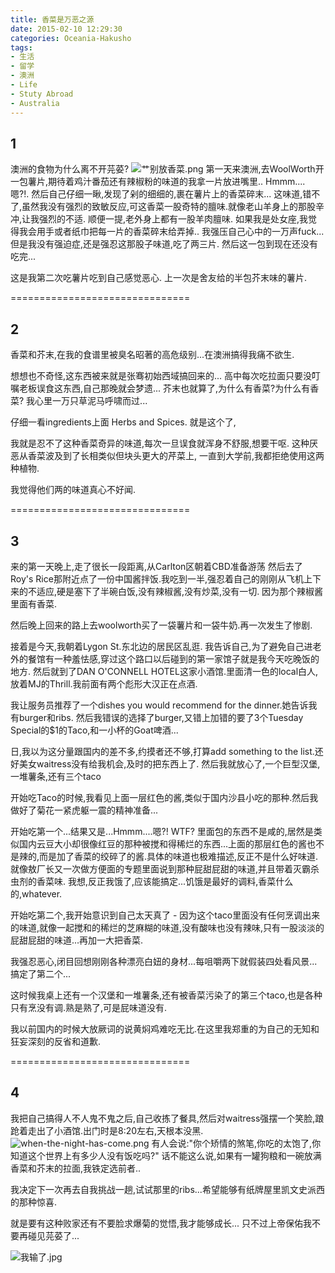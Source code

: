 ```yaml
---
title: 香菜是万恶之源
date: 2015-02-10 12:29:30
categories: Oceania-Hakusho
tags: 
- 生活
- 留学
- 澳洲
- Life
- Stuty Abroad
- Australia
---
```


## 1

澳洲的食物为什么离不开芫荽?
![艹别放香菜.png](艹别放香菜.png)
第一天来澳洲,去WoolWorth开一包薯片,期待着鸡汁番茄还有辣椒粉的味道的我拿一片放进嘴里..
Hmmm....
嗯?!.
然后自己仔细一瞅,发现了剁的细细的,裹在薯片上的香菜碎末...
这味道,错不了,虽然我没有强烈的致敏反应,可这香菜一股奇特的膻味.就像老山羊身上的那股辛冲,让我强烈的不适.
顺便一提,老外身上都有一股羊肉膻味.
如果我是处女座,我觉得我会用手或者纸巾把每一片的香菜碎末给弄掉..
我强压自己心中的一万声fuck...但是我没有强迫症,还是强忍这那股子味道,吃了两三片.
然后这一包到现在还没有吃完...

这是我第二次吃薯片吃到自己感觉恶心.
上一次是舍友给的半包芥末味的薯片.

===============================

## 2

香菜和芥末,在我的食谱里被臭名昭著的高危级别...在澳洲搞得我痛不欲生.

想想也不奇怪,这东西被来就是张骞初始西域搞回来的...
高中每次吃拉面只要没叮嘱老板误食这东西,自己那晚就会梦遗...
芥末也就算了,为什么有香菜?为什么有香菜?
我心里一万只草泥马呼啸而过...

仔细一看ingredients上面
Herbs and Spices.
就是这个了,

我就是忍不了这种香菜奇异的味道,每次一旦误食就浑身不舒服,想要干呕.
这种厌恶从香菜波及到了长相类似但块头更大的芹菜上,
一直到大学前,我都拒绝使用这两种植物.

我觉得他们两的味道真心不好闻.

===============================

## 3

来的第一天晚上,走了很长一段距离,从Carlton区朝着CBD准备游荡
然后去了Roy's Rice那附近点了一份中国酱拌饭.我吃到一半,强忍着自己的刚刚从飞机上下来的不适应,硬是塞下了半碗白饭,没有辣椒酱,没有炒菜,没有一切.
因为那个辣椒酱里面有香菜.

然后晚上回来的路上去woolworth买了一袋薯片和一袋牛奶.再一次发生了惨剧.

接着是今天,我朝着Lygon St.东北边的居民区乱逛.
我告诉自己,为了避免自己进老外的餐馆有一种羞怯感,穿过这个路口以后碰到的第一家馆子就是我今天吃晚饭的地方.
然后就到了DAN O'CONNELL HOTEL这家小酒馆.里面清一色的local白人,放着MJ的Thrill.我前面有两个彪形大汉正在点酒.

我让服务员推荐了一个dishes you would recommend for the dinner.她告诉我有burger和ribs.
然后我错误的选择了burger,又错上加错的要了3个Tuesday Special的$1的Taco,和一小杯的Goat啤酒...

日,我以为这分量跟国内的差不多,约摸者还不够,打算add something to the list.还好美女waitress没有给我机会,及时的把东西上了.
然后我就放心了,一个巨型汉堡,一堆薯条,还有三个taco

开始吃Taco的时候,我看见上面一层红色的酱,类似于国内沙县小吃的那种.然后我做好了菊花一紧虎躯一震的精神准备...

开始吃第一个...结果又是...Hmmm....嗯?!
WTF?
里面包的东西不是咸的,居然是类似国内云豆大小却很像红豆的那种被搅和得稀烂的东西...上面的那层红色的酱也不是辣的,而是加了香菜的绞碎了的酱.具体的味道也极难描述,反正不是什么好味道.就像敖厂长又一次做方便面的专题里面说到那种屁甜屁甜的味道,并且带着灭霸杀虫剂的香菜味.
我想,反正我饿了,应该能搞定...饥饿是最好的调料,香菜什么的,whatever.

开始吃第二个,我开始意识到自己太天真了 - 因为这个taco里面没有任何烹调出来的味道,就像一起搅和的稀烂的芝麻糊的味道,没有酸味也没有辣味,只有一股淡淡的屁甜屁甜的味道...再加一大把香菜.

我强忍恶心,闭目回想刚刚各种漂亮白妞的身材...每咀嚼两下就假装四处看风景...搞定了第二个...

这时候我桌上还有一个汉堡和一堆薯条,还有被香菜污染了的第三个taco,也是各种只有烹没有调.熟是熟了,可是屁味道没有.

我以前国内的时候大放厥词的说黄焖鸡难吃无比.在这里我郑重的为自己的无知和狂妄深刻的反省和道歉.

===============================

## 4

我把自己搞得人不人鬼不鬼之后,自己收拣了餐具,然后对waitress强摆一个笑脸,踉跄着走出了小酒馆.出门时是8:20左右,天根本没黑.
![when-the-night-has-come.png](when-the-night-has-come.png)
有人会说:"你个矫情的煞笔,你吃的太饱了,你知道这个世界上有多少人没有饭吃吗?"
话不能这么说,如果有一罐狗粮和一碗放满香菜和芥末的拉面,我铁定选前者..

我决定下一次再去自我挑战一趟,试试那里的ribs...希望能够有纸牌屋里凯文史派西的那种惊喜.

就是要有这种败家还有不要脸求爆菊的觉悟,我才能够成长...
只不过上帝保佑我不要再碰见芫荽了...

![我输了.jpg](我输了.jpg)